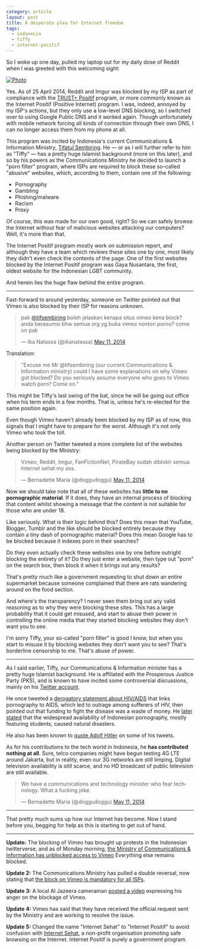 ```yaml
---
category: article
layout: post
title: A desperate plea for Internet freedom
tags:
  - indonesia
  - tiffy
  - internet-positif
---
```


So I woke up one day, pulled my laptop out for my daily dose of Reddit when I was greeted with this welcoming sight:

[![Photo](/images/blog/2014/a-desperate-plea-for-internet-freedom/vimeo.jpg)](/images/blog/2014/a-desperate-plea-for-internet-freedom/vimeo.jpg)

Yes. As of 25 April 2014, Reddit and Imgur was blocked by my ISP as part of compliance with the [TRUST+ Positif](http://trustpositif.kominfo.go.id/) program, or more commonly known as the Internet Positif (Positive Internet) program. I was, indeed, annoyed by my ISP's actions, but they only use a low-level DNS blocking, so I switched over to using Google Public DNS and it worked again. Though unfortunately with mobile network forcing all kinds of connection through their own DNS, I can no longer access them from my phone at all.

This program was incited by Indonesia's current Communications & Information Ministry, [Tifatul Sembiring](http://en.wikipedia.org/wiki/Tifatul_Sembiring). He &mdash; or as I will further refer to him as "Tiffy" &mdash; has a pretty huge Islamist background (more on this later), and so by his powers as the Communications Ministry he decided to launch a "porn filter" program, where ISPs are required to block these so-called "abusive" websites, which, according to them, contain one of the following:

* Pornography
* Gambling
* Phishing/malware
* Racism
* Proxy

Of course, this was made for our own good, right? So we can safely browse the Internet without fear of malicious websites attacking our computers? Well, it's more than that.

The Internet Positif program mostly work on submission report, and although they have a team which reviews these sites one by one, most likely they didn't even check the contents of the page. One of the first websites blocked by the Internet Positif program was Gaya Nusantara, the first, oldest website for the Indonesian LGBT community.

And herein lies the huge flaw behind the entire program.

***

Fast-forward to around yesterday, someone on Twitter pointed out that Vimeo is also blocked by their ISP for reasons unknown.

<blockquote class="twitter-tweet" lang="en"><p>pak <a href="https://twitter.com/tifsembiring">@tifsembiring</a> boleh jelaskan kenapa situs vimeo kena block? anda berasumsi bhw semua org yg buka vimeo nonton porno? come on pak</p>&mdash; Ika Natassa (@ikanatassa) <a href="https://twitter.com/ikanatassa/statuses/465401291632410625">May 11, 2014</a></blockquote>

Translation:

> "Excuse me Mr @tifsembiring (our current Communications & Information ministry) could I have some explanations on why Vimeo got blocked? Do you seriously assume everyone who goes to Vimeo watch porn? Come on."

This might be Tiffy's last swing of the bat, since he will be going out office when his term ends in a few months. That is, unless he's re-elected for the same position again.

Even though Vimeo haven't already been blocked by my ISP as of now, this signals that I might have to prepare for the worst. Although it's not only Vimeo who took the toll.

Another person on Twitter tweeted a more complete list of the websites being blocked by the Ministry:

<blockquote class="twitter-tweet" lang="en"><p>Vimeo, Reddit, Imgur, FanFictionNet, PirateBay sudah diblokir semua. Internet sehat my ass.</p>&mdash; Bernadette Maria (@doggudoggu) <a href="https://twitter.com/doggudoggu/statuses/465472559916392448">May 11, 2014</a></blockquote>

Now we should take note that all of these websites has **little to no pornographic material**. If it does, they have an internal process of blocking that content whilst showing a message that the content is not suitable for those who are under 18.

Like seriously. What is their logic behind this? Does this mean that YouTube, Blogger, Tumblr and the like should be blocked entirely because they contain a tiny dash of pornographic material? Does this mean Google has to be blocked because it indexes porn in their searches?

Do they even actually check these websites one by one before outright blocking the entirety of it? Do they just enter a website, then type out "porn" on the search box, then block it when it brings out any results?

That's pretty much like a government requesting to shut down an entire supermarket because someone complained that there are rats wandering around on the food section.

And where's the transparency? I never seen them bring out any valid reasoning as to why they were blocking these sites. This has a large probability that it could get misused, and start to abuse their power in controlling the online media that they started blocking websites they don't want you to see.

I'm sorry Tiffy, your so-called "porn filter" is good I know, but when you start to misuse it by blocking websites they don't want you to see? That's borderline censorship to me. That's abuse of power.

***

As I said earlier, Tiffy, our Communications & Information minister has a pretty huge Islamist background. He is affiliated with the Prosperous Justice Party (PKS), and is known to have incited some controversial discussions, mainly on his [Twitter account](https://twitter.com/tifsembiring).

He once tweeted a [derogatory statement about HIV/AIDS](http://edukasi.kompasiana.com/2011/04/01/pesan-aids-menkominfo-tifatul-sembiring-penghinaan-terhadap-harkat-dan-martabat-manusia-353243.html) that links pornography to AIDS, which led to outrage among sufferers of HIV, then pointed out that funding to fight the disease was a waste of money. He [later stated](http://www.antaranews.com/en/news/1259323027/immorality-has-caused-disasters-minister) that the widespread availability of Indonesian pornography, mostly featuring students, caused natural disasters.

He also has been known to [quote Adolf Hitler](http://www.thejakartapost.com/news/2010/04/09/tifatul-quotes-adolf-hitler-twitter.html) on some of his tweets.

As for his contributions to the tech world in Indonesia, he **has contributed nothing at all**. Sure, telco companies might have begun testing 4G LTE around Jakarta, but in reality, even our 3G networks are still limping. Digital television availability is still scarce, and no HD broadcast of public television are still available.

<blockquote class="twitter-tweet" lang="en"><p>We have a communications and technology minister who fear technology. &#10;What a fucking joke.</p>&mdash; Bernadette Maria (@doggudoggu) <a href="https://twitter.com/doggudoggu/statuses/465474282059878401">May 11, 2014</a></blockquote>

***

That pretty much sums up how our Internet has become. Now I stand before you, begging for help as this is starting to get out of hand.

***

**Update:** The blocking of Vimeo has brought up protests in the Indonesian twitterverse, and as of Monday morning, [the Ministry of Communications & Information has unblocked access to Vimeo](http://www.tempo.co/read/news/2014/05/12/072577071/Banjir-Protes-Menteri-Kominfo-Buka-Blokir-Vimeo) Everything else remains blocked.

**Update 2:** The Communications Ministry has pulled a double reversal, now stating that [the block on Vimeo is mandatory for all ISPs](http://inet.detik.com/read/2014/05/12/201703/2580712/398/menkominfo-semua-isp-wajib-blokir-vimeo?i991101105).

**Update 3:** A local Al Jazeera cameraman [posted a video](http://www.youtube.com/watch?v=BD4jDRXoCac) expressing his anger on the blockage of Vimeo.

**Update 4:** Vimeo has said that they have received the official request sent by the Ministry and are working to resolve the issue.

**Update 5:** Changed the name "Internet Sehat" to "Internet Positif" to avoid confusion with [Internet Sehat](https://twitter.com/internetsehat), a non-profit organisation promoting safe browsing on the Internet. Internet Positif is purely a government program.
